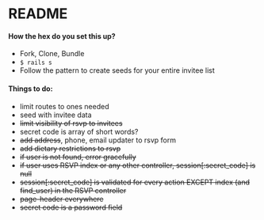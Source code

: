 # README

#### How the hex do you set this up?

* Fork, Clone, Bundle
* `$ rails s`
* Follow the pattern to create seeds for your entire invitee list


#### Things to do:

* limit routes to ones needed
* seed with invitee data
* ~~limit visibility of rsvp to invitees~~
* secret code is array of short words?
* ~~add address~~, phone, email updater to rsvp form
* ~~add dietary restrictions to rsvp~~
* ~~if user is not found, error gracefully~~
* ~~if user uses RSVP index or any other controller, session[:secret_code] is null~~
* ~~session[:secret_code] is validated for every action EXCEPT index (and find_user) in the RSVP controller~~
* ~~page-header everywhere~~
* ~~secret code is a password field~~
